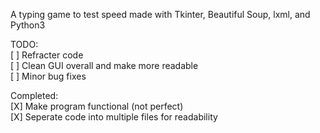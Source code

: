A typing game to test speed made with Tkinter, Beautiful Soup, lxml, and Python3  

TODO:  
   [ ] Refracter code  
   [ ] Clean GUI overall and make more readable  
   [ ] Minor bug fixes   

Completed:  
   [X] Make program functional (not perfect)  
   [X] Seperate code into multiple files for readability  
